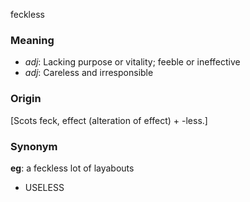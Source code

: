 feckless
### Meaning
+ _adj_: Lacking purpose or vitality; feeble or ineffective
+ _adj_: Careless and irresponsible

### Origin

[Scots feck, effect (alteration of effect) + -less.]

### Synonym

__eg__: a feckless lot of layabouts

+ USELESS


